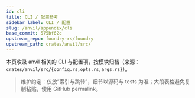 ```yaml
---
id: cli
title: CLI / 配置参考
sidebar_label: CLI / 配置
slug: /anvil/appendix/cli
base_commit: 575bf62c
upstream_repo: foundry-rs/foundry
upstream_path: crates/anvil/src/
---
```


本页收录 anvil 相关的 CLI 与配置项，按模块归档（来源：`crates/anvil/src/{config.rs,opts.rs,args.rs}`）。

> 维护约定：仅放“索引与跳转”，细节以源码与 tests 为准；大段表格避免复制粘贴，使用 GitHub permalink。

